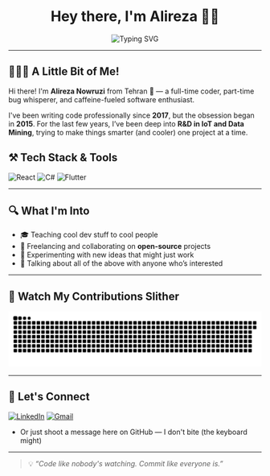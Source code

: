 <h1 align="center">Hey there, I'm Alireza 👋🏻</h1>

<p align="center">
  <img src="https://readme-typing-svg.herokuapp.com?font=Fira+Code&weight=500&size=24&pause=1000&color=37B6F5&center=true&vCenter=true&width=435&lines=Fullstack+Developer;React+%7C+C%23+%7C+Flutter;Educator+%7C+Explorer" alt="Typing SVG" />
</p>

---

## 👨🏻‍💻 A Little Bit of Me!

Hi there! I'm **Alireza Nowruzi** from Tehran 📍 — a full-time coder, part-time bug whisperer, and caffeine-fueled software enthusiast.

I've been writing code professionally since **2017**, but the obsession began in **2015**. For the last few years, I’ve been deep into **R&D in IoT and Data Mining**, trying to make things smarter (and cooler) one project at a time.

## ⚒️ Tech Stack & Tools
![React](https://img.shields.io/badge/-React-61DAFB?style=for-the-badge&logo=react&logoColor=white)
![C#](https://img.shields.io/badge/-C%23-239120?style=for-the-badge&logo=c-sharp&logoColor=white)
![Flutter](https://img.shields.io/badge/-Flutter-02569B?style=for-the-badge&logo=flutter&logoColor=white)

---

## 🔍 What I'm Into
- 🎓 Teaching cool dev stuff to cool people  
- 🤝 Freelancing and collaborating on **open-source** projects  
- 🧪 Experimenting with new ideas that might just work  
- 💬 Talking about all of the above with anyone who’s interested

---

## 🐍 Watch My Contributions Slither

<p align="center">
  <img src="https://raw.githubusercontent.com/a-nowruzi/a-nowruzi/output/github-contribution-grid-snake.svg" />
</p>

---

## 🚀 Let's Connect

[![LinkedIn](https://img.shields.io/badge/-LinkedIn-blue?style=for-the-badge&logo=linkedin&logoColor=white)](https://www.linkedin.com/in/alireza-nowruzi/)
[![Gmail](https://img.shields.io/badge/-Email-D14836?style=for-the-badge&logo=gmail&logoColor=white)](mailto:09171067163n@gmail.com)
- Or just shoot a message here on GitHub — I don't bite (the keyboard might)

---

> 💡 *“Code like nobody's watching. Commit like everyone is.”*



